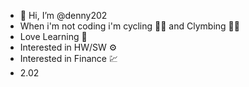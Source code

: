 - 👋 Hi, I’m @denny202
- When i'm not coding i'm cycling 🚴🏽 and Clymbing 🧗🏽
- Love Learning 📖
- Interested in HW/SW ⚙️ 
- Interested in Finance 💹
- 2.02


